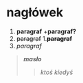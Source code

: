 # nagłówek

1. **paragraf**
    +**paragraf?**
2. ~~paragraf~~
    1.~~**paragraf**~~
3. *paragraf*
>***masło*** 
>>*ktoś kiedyś*
